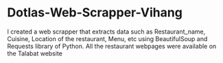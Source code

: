 # Dotlas-Web-Scrapper-Vihang
I created a web scrapper that extracts data such as Restaurant_name, Cuisine, Location of the restaurant, Menu, etc using BeautifulSoup and Requests library of Python. All the restaurant webpages were available on the Talabat website
